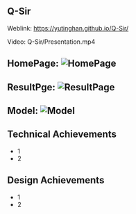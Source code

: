 Q-Sir
---

Weblink: https://yutinghan.github.io/Q-Sir/

Video: Q-Sir/Presentation.mp4

HomePage:
![HomePage](/png/homePage.png)
------

ResultPge: 
![ResultPage](/png/resultPage.gif)
------

Model: 
![Model](/png/3.gif)
------



Technical Achievements
------
- 1
- 2


Design Achievements
------
- 1
- 2


